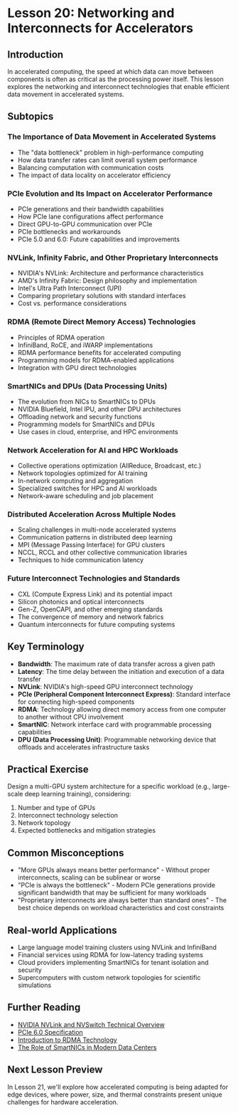 # Lesson 20: Networking and Interconnects for Accelerators

## Introduction
In accelerated computing, the speed at which data can move between components is often as critical as the processing power itself. This lesson explores the networking and interconnect technologies that enable efficient data movement in accelerated systems.

## Subtopics

### The Importance of Data Movement in Accelerated Systems
- The "data bottleneck" problem in high-performance computing
- How data transfer rates can limit overall system performance
- Balancing computation with communication costs
- The impact of data locality on accelerator efficiency

### PCIe Evolution and Its Impact on Accelerator Performance
- PCIe generations and their bandwidth capabilities
- How PCIe lane configurations affect performance
- Direct GPU-to-GPU communication over PCIe
- PCIe bottlenecks and workarounds
- PCIe 5.0 and 6.0: Future capabilities and improvements

### NVLink, Infinity Fabric, and Other Proprietary Interconnects
- NVIDIA's NVLink: Architecture and performance characteristics
- AMD's Infinity Fabric: Design philosophy and implementation
- Intel's Ultra Path Interconnect (UPI)
- Comparing proprietary solutions with standard interfaces
- Cost vs. performance considerations

### RDMA (Remote Direct Memory Access) Technologies
- Principles of RDMA operation
- InfiniBand, RoCE, and iWARP implementations
- RDMA performance benefits for accelerated computing
- Programming models for RDMA-enabled applications
- Integration with GPU direct technologies

### SmartNICs and DPUs (Data Processing Units)
- The evolution from NICs to SmartNICs to DPUs
- NVIDIA Bluefield, Intel IPU, and other DPU architectures
- Offloading network and security functions
- Programming models for SmartNICs and DPUs
- Use cases in cloud, enterprise, and HPC environments

### Network Acceleration for AI and HPC Workloads
- Collective operations optimization (AllReduce, Broadcast, etc.)
- Network topologies optimized for AI training
- In-network computing and aggregation
- Specialized switches for HPC and AI workloads
- Network-aware scheduling and job placement

### Distributed Acceleration Across Multiple Nodes
- Scaling challenges in multi-node accelerated systems
- Communication patterns in distributed deep learning
- MPI (Message Passing Interface) for GPU clusters
- NCCL, RCCL and other collective communication libraries
- Techniques to hide communication latency

### Future Interconnect Technologies and Standards
- CXL (Compute Express Link) and its potential impact
- Silicon photonics and optical interconnects
- Gen-Z, OpenCAPI, and other emerging standards
- The convergence of memory and network fabrics
- Quantum interconnects for future computing systems

## Key Terminology
- **Bandwidth**: The maximum rate of data transfer across a given path
- **Latency**: The time delay between the initiation and execution of a data transfer
- **NVLink**: NVIDIA's high-speed GPU interconnect technology
- **PCIe (Peripheral Component Interconnect Express)**: Standard interface for connecting high-speed components
- **RDMA**: Technology allowing direct memory access from one computer to another without CPU involvement
- **SmartNIC**: Network interface card with programmable processing capabilities
- **DPU (Data Processing Unit)**: Programmable networking device that offloads and accelerates infrastructure tasks

## Practical Exercise
Design a multi-GPU system architecture for a specific workload (e.g., large-scale deep learning training), considering:
1. Number and type of GPUs
2. Interconnect technology selection
3. Network topology
4. Expected bottlenecks and mitigation strategies

## Common Misconceptions
- "More GPUs always means better performance" - Without proper interconnects, scaling can be sublinear or worse
- "PCIe is always the bottleneck" - Modern PCIe generations provide significant bandwidth that may be sufficient for many workloads
- "Proprietary interconnects are always better than standard ones" - The best choice depends on workload characteristics and cost constraints

## Real-world Applications
- Large language model training clusters using NVLink and InfiniBand
- Financial services using RDMA for low-latency trading systems
- Cloud providers implementing SmartNICs for tenant isolation and security
- Supercomputers with custom network topologies for scientific simulations

## Further Reading
- [NVIDIA NVLink and NVSwitch Technical Overview](https://www.nvidia.com/en-us/data-center/nvlink/)
- [PCIe 6.0 Specification](https://pcisig.com/)
- [Introduction to RDMA Technology](https://www.mellanox.com/products/infiniband-drivers/linux/mlnx_ofed)
- [The Role of SmartNICs in Modern Data Centers](https://www.nvidia.com/en-us/networking/products/data-processing-unit/)

## Next Lesson Preview
In Lesson 21, we'll explore how accelerated computing is being adapted for edge devices, where power, size, and thermal constraints present unique challenges for hardware acceleration.